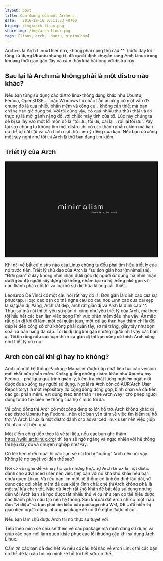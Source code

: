 ```yaml
---
layout: post
title: Con đường của một Archers
date:   2016-12-16 00:11:33 +0700
bigimg: /img/arch-linux.png
share-img: /img/arch-linux.png
tags: [linux, arch, ubuntu, minimalism]
---
```


Archers là Arch Linux User nhá, không phải cung thủ đâu ^^ Trước đây tôi từng sử dụng Ubuntu nhưng tôi đã quyết định chuyển sang Arch Linux  trong khoảng thời gian gần đây và cảm thấy khá hài lòng với distro này.

## Sao lại là Arch mà không phải là một distro nào khác?

Nếu bạn từng sử dụng các distro linux thông dụng khác như Ubuntu, Fedora, OpenSUSE… hoặc Windows thì chắc hẳn ai cũng có một vấn đề chung đó là quá nhiều phần mềm và công cụ… không cần thiết mà bạn chẳng bao giờ đụng tới. Với tôi cũng vậy, có quá nhiều thứ thừa thải và đó thực sự là một gánh nặng đối với chiếc máy tính của tôi. Lúc này chúng ta sẽ bị sa lầy vào một lối mòn đó là “tối ưu, tối ưu, cài lại… rồi lại tối ưu”. Vậy tại sao chúng ta không tìm một distro chỉ có các thành phần chính mà bạn có thể tự cài đặt và cấu hình mọi thứ theo ý riêng của bạn. Nếu bạn có cùng một suy nghĩ như tôi thì Arch là thứ bạn đang tìm kiếm.

## Triết lý của Arch

![minimalism](/img/minimalism.jpg)

Khi nói về bất cứ distro nào của Linux chúng ta đều phải tìm hiểu triết lý của nó trước tiên. Triết lý chủ đạo của Arch là “sự đơn giản hóa“(minimalism).  “Đơn giản” ở đây không nhìn nhận dưới góc độ người sử dụng mà nhìn nhận dưới góc độ người xây dựng hệ thống, nhằm tạo ra hệ thống nhỏ gọn với các thành phần cốt lõi và loại bỏ sự dư thừa không cần thiết.

Leonardo De Vinci có một câu nói rất hay đó là: Đơn giản là đỉnh cao của sự phức tạp. Hoặc các bạn có thể nghe đâu đó câu nói: Đỉnh cao của cái đẹp là sự giản dị. Vâng, Arch rất đẹp, arch rất giản dị và Arch là đỉnh cao ^^. Thực sự mà nói thì tôi yêu sự giản dị cũng như yêu triết lý của Arch, mà theo tôi hầu hết các bạn làm việc trong lĩnh vực phần mềm đều như vậy. Ăn mặc rất giản dị khi đi làm, một cái quần jean, một cái áo thun hay thậm chí là đôi dép lê đến công sở chứ không phải quần tây, sơ mi trắng, giày tây như bọn soái ca bán hàng đa cấp. Tôi bị dị ứng khi gặp những người như vậy các bạn ạ. Tôi tin rằng nếu các bạn thích sự giản dị thì bạn cũng sẽ thích Arch cũng như triết lý của nó

## Arch còn cái khỉ gì hay ho không?

Arch có một hệ thống Package Manager được cập nhật liên tục các version mới nhất của phần mềm. Không giống những distro khác như Ubuntu hay Fedora… phải qua quá trình quản lý, kiểm tra chất lượng nghiêm ngặt mới được đưa xuống tay người sử dụng. Ngoài ra Arch còn có AUR(Arch User Repository) là một repository do cộng đồng đóng góp, bình chọn và cải tiến các gói phần mềm. Rất đúng theo tinh thần “The Arch Way” cho phép người dùng tự do tùy biến hệ thống của họ ở mức tối đa.

Về cộng đồng thì Arch có một cộng đồng to lớn hỗ trợ, Arch không khác gì các distro Ubuntu hay Fedora… nên các bạn yên tâm về việc tìm kiếm sự hỗ trợ. Vì Arch Linux là một distro dành cho advanced linux user nên việc giúp đỡ nhau rất hiệu quả.

Một điểm cộng tiếp theo là về tài liệu, nếu các bạn ghé thăm https://wiki.archlinux.org/ thì bạn sẽ ngỡ ngàng và ngạc nhiên với hệ thống tài liệu đầy đủ và chuyên nghiệp như vậy.

Có lẽ khen nhiều quá thì các bạn sẽ nói tôi bị “cuồng” Arch nên nói vậy. Không lẽ nó tuyệt vời đến thế sao?

Nói có vẻ nghe dễ và hay ho quá nhưng thực sự Arch Linux là một distro dành cho advanced user nên việc tiếp cận với nó khá khó khăn nếu bạn chưa quen Linux. Và nếu bạn tìm một hệ thống có tính ổn định lâu dài, sử dụng các gói phần mềm đã qua kiểm định chặt chẽ thì Arch không phải là một sự lựa chọn tốt.  Mặc dù Arch rất khó khăn để bắt đầu sử dụng nhưng đến với Arch bạn sẽ học được rất nhiều thứ ví dụ như bạn có thể hiểu được các thành phần cấu tạo nên hệ thống. Sau khi cài đặt Arch chỉ có một màu đen “vi diệu” và bạn phải tìm hiểu các package như WM, DE… để hiển thị giao diện người dùng, những package để có thể nghe được nhạc…

Nếu bạn làm chủ được Arch thì nó thực sự tuyệt vời

Tiếp theo mình sẽ chia sẻ thêm về các package mà mình đang sử dụng và giúp các bạn mới làm quen khắc phục các lỗi thường gặp khi sử dụng Arch Linux.

Cám ơn các bạn đã đọc hết và nếu có câu hỏi nào về Arch Linux thì các bạn có thể để lại câu hỏi và mình sẽ hỗ trợ hết sức có thể.